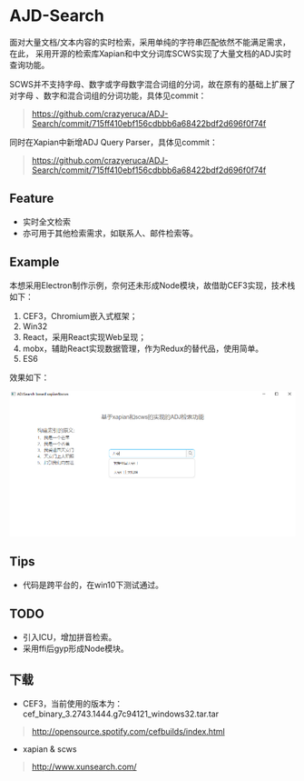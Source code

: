 # AJD-Search

面对大量文档/文本内容的实时检索，采用单纯的字符串匹配依然不能满足需求，在此，
采用开源的检索库Xapian和中文分词库SCWS实现了大量文档的ADJ实时查询功能。

SCWS并不支持字母、数字或字母数字混合词组的分词，故在原有的基础上扩展了对字母
、数字和混合词组的分词功能，具体见commit：

>https://github.com/crazyeruca/ADJ-Search/commit/715ff410ebf156cdbbb6a68422bdf2d696f0f74f

同时在Xapian中新增ADJ Query Parser，具体见commit：

>https://github.com/crazyeruca/ADJ-Search/commit/715ff410ebf156cdbbb6a68422bdf2d696f0f74f

## Feature

* 实时全文检索
* 亦可用于其他检索需求，如联系人、邮件检索等。

## Example

本想采用Electron制作示例，奈何还未形成Node模块，故借助CEF3实现，技术栈如下：
1. CEF3，Chromium嵌入式框架；
2. Win32
3. React，采用React实现Web呈现；
4. mobx，辅助React实现数据管理，作为Redux的替代品，使用简单。
6. ES6

效果如下：

![alt](https://github.com/crazyeruca/ADJ-Search/blob/master/example.PNG)

## Tips

* 代码是跨平台的，在win10下测试通过。

## TODO

* 引入ICU，增加拼音检索。
* 采用ffi后gyp形成Node模块。

## 下载

* CEF3，当前使用的版本为：cef_binary_3.2743.1444.g7c94121_windows32.tar.tar
> http://opensource.spotify.com/cefbuilds/index.html

* xapian & scws
> http://www.xunsearch.com/

